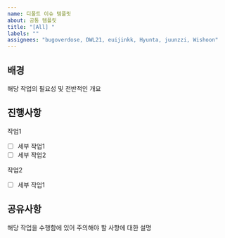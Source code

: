 ```yaml
---
name: 디폴트 이슈 템플릿
about: 공통 템플릿
title: "[All] "
labels: ""
assignees: "bugoverdose, DWL21, euijinkk, Hyunta, juunzzi, Wishoon"
---
```


<!--
    제목 형식
    [All] : 팀 전원과 관련
    [FE] : 프론트엔드 관련
    [BE] : 백엔드 관련
-->

## 배경

해당 작업의 필요성 및 전반적인 개요

## 진행사항

작업1

- [ ] 세부 작업1
- [ ] 세부 작업2

작업2

- [ ] 세부 작업1

## 공유사항

해당 작업을 수행함에 있어 주의해야 할 사항에 대한 설명

<!--
    아래 작업들을 완료 후 주석은 전부 제거
    1. Assignees에 해당 작업과 관련된 팀원들만 배정되도록 수정
    2. labels 목록 수정
    3. Projects에 현재 진행 중인 스프린트에 해당되는 칸반보드 등록
    4. 개별 작업을 진행하면서 진행사항의 체크리스트들을 칸반보드에서 하나씩 체크
-->
